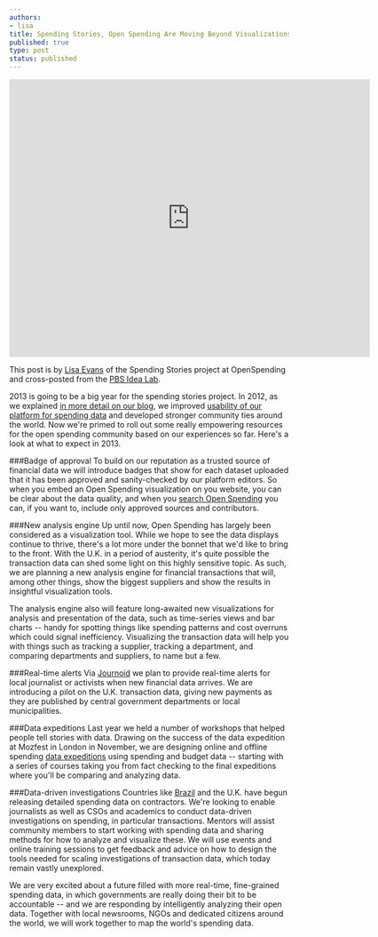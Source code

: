 ```yaml
---
authors:
- lisa
title: Spending Stories, Open Spending Are Moving Beyond Visualizations
published: true
type: post
status: published
---
```


<iframe width='650' height='500' src='http://www.pbs.org/idealab/os.jpg' frameborder='0'></iframe>

This post is by [Lisa Evans](https://twitter.com/objectgroup) of the Spending Stories project at OpenSpending and cross-posted from the [PBS Idea Lab](http://www.pbs.org/idealab/2013/03/spending-stories-open-spending-are-moving-beyond-visualizations059.html).

2013 is going to be a big year for the spending stories project. In 2012, as we explained [in more detail on our blog](http://openspending.org/blog/2012/12/24/Roundup.html), we improved [usability of our platform for spending data](http://openspending.org/help/index.html) and developed stronger community ties around the world. Now we're primed to roll out some really empowering resources for the open spending community based on our experiences so far. Here's a look at what to expect in 2013.

###Badge of approval
To build on our reputation as a trusted source of financial data we will introduce badges that show for each dataset uploaded that it has been approved and sanity-checked by our platform editors. So when you embed an Open Spending visualization on you website, you can be clear about the data quality, and when you [search Open Spending](http://openspending.org/search) you can, if you want to, include only approved sources and contributors.

###New analysis engine
Up until now, Open Spending has largely been considered as a visualization tool. While we hope to see the data displays continue to thrive, there's a lot more under the bonnet that we'd like to bring to the front. With the U.K. in a period of austerity, it's quite possible the transaction data can shed some light on this highly sensitive topic. As such, we are planning a new analysis engine for financial transactions that will, among other things, show the biggest suppliers and show the results in insightful visualization tools.

The analysis engine also will feature long-awaited new visualizations for analysis and presentation of the data, such as time-series views and bar charts -- handy for spotting things like spending patterns and cost overruns which could signal inefficiency. Visualizing the transaction data will help you with things such as tracking a supplier, tracking a department, and comparing departments and suppliers, to name but a few.

###Real-time alerts
Via [Journoid](https://github.com/pudo/journoid) we plan to provide real-time alerts for local journalist or activists when new financial data arrives. We are introducing a pilot on the U.K. transaction data, giving new payments as they are published by central government departments or local municipalities.

###Data expeditions
Last year we held a number of workshops that helped people tell stories with data. Drawing on the success of the data expedition at Mozfest in London in November, we are designing online and offline spending [data expeditions](http://blog.okfn.org/2012/11/14/data-expeditions-at-mozfest/) using spending and budget data -- starting with a series of courses taking you from fact checking to the final expeditions where you'll be comparing and analyzing data.

###Data-driven investigations
Countries like [Brazil](http://openspending.org/blog/2012/07/19/Caring-for-your-neighbourhood.html) and the U.K. have begun releasing detailed spending data on contractors. We're looking to enable journalists as well as CSOs and academics to conduct data-driven investigations on spending, in particular transactions. Mentors will assist community members to start working with spending data and sharing methods for how to analyze and visualize these. We will use events and online training sessions to get feedback and advice on how to design the tools needed for scaling investigations of transaction data, which today remain vastly unexplored.

We are very excited about a future filled with more real-time, fine-grained spending data, in which governments are really doing their bit to be accountable -- and we are responding by intelligently analyzing their open data. Together with local newsrooms, NGOs and dedicated citizens around the world, we will work together to map the world's spending data.
